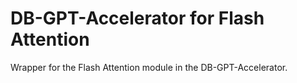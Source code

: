 # DB-GPT-Accelerator for Flash Attention

Wrapper for the Flash Attention module in the DB-GPT-Accelerator.